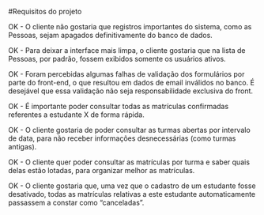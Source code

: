 

#Requisitos do projeto

  OK - O cliente não gostaria que registros importantes do sistema, como as Pessoas, sejam apagados definitivamente do banco de dados.

  OK - Para deixar a interface mais limpa, o cliente gostaria que na lista de Pessoas, por padrão, fossem exibidos somente os usuários ativos.

  OK - Foram percebidas algumas falhas de validação dos formulários por parte do front-end, o que resultou em dados de email inválidos no banco. É desejável que essa validação não seja responsabilidade exclusiva do front.

  OK - É importante poder consultar todas as matrículas confirmadas referentes a estudante X de forma rápida.

  OK - O cliente gostaria de poder consultar as turmas abertas por intervalo de data, para não receber informações desnecessárias (como turmas antigas).

  OK - O cliente quer poder consultar as matrículas por turma e saber quais delas estão lotadas, para organizar melhor as matrículas.

  OK - O cliente gostaria que, uma vez que o cadastro de um estudante fosse desativado, todas as matrículas relativas a este estudante automaticamente passassem a constar como “canceladas”.
